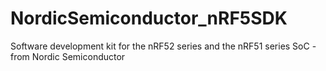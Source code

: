 # NordicSemiconductor_nRF5SDK
Software development kit for the nRF52 series and the nRF51 series SoC - from Nordic Semiconductor
